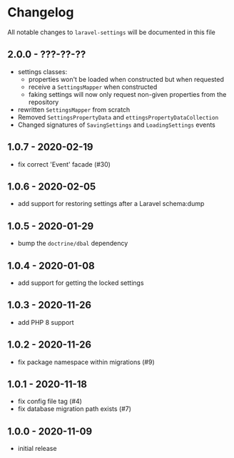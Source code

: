 # Changelog

All notable changes to `laravel-settings` will be documented in this file

## 2.0.0 - ???-??-??

- settings classes:
    - properties won't be loaded when constructed but when requested
    - receive a `SettingsMapper` when constructed
    - faking settings will now only request non-given properties from the repository
- rewritten `SettingsMapper` from scratch
- Removed `SettingsPropertyData` and `ettingsPropertyDataCollection`
- Changed signatures of `SavingSettings` and `LoadingSettings` events

## 1.0.7 - 2020-02-19

- fix correct 'Event' facade (#30)

## 1.0.6 - 2020-02-05

- add support for restoring settings after a Laravel schema:dump

## 1.0.5 - 2020-01-29

- bump the `doctrine/dbal` dependency

## 1.0.4 - 2020-01-08

- add support for getting the locked settings

## 1.0.3 - 2020-11-26

- add PHP 8 support

## 1.0.2 - 2020-11-26

- fix package namespace within migrations (#9)

## 1.0.1 - 2020-11-18

- fix config file tag (#4)
- fix database migration path exists (#7)

## 1.0.0 - 2020-11-09

- initial release
